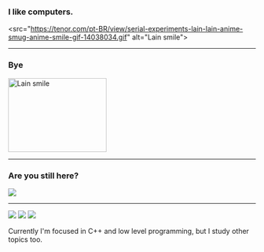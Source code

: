 ###  I like computers.

 <src="https://tenor.com/pt-BR/view/serial-experiments-lain-lain-anime-smug-anime-smile-gif-14038034.gif" alt="Lain smile"> 

---

### Bye
<img src="https://tenor.com/pt-BR/view/serial-experiments-lain-gif-25783482.gif" alt="Lain smile" width="200" height="150"/>

---


### Are you still here? 
<img src="https://tenor.com/pt-BR/view/editing-anime-gif-25803727.gif" />

---
![](https://img.shields.io/badge/C%2B%2B-00599C?style=for-the-badge&logo=c%2B%2B&logoColor=white)
![](https://img.shields.io/badge/C-00599C?style=for-the-badge&logo=c&logoColor=white)
![](https://img.shields.io/badge/Linux-FCC624?style=for-the-badge&logo=linux&logoColor=black)


Currently I'm focused in C++ and low level programming, but I study other topics too.

